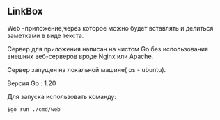 ## LinkBox
Web -приложение,через которое можно будет вставлять и делиться заметками в виде текста.

Сервер для приложения написан на чистом Go без использования внешних веб-серверов вроде Nginx или Apache.

Сервер запущен на локальной машине( os - ubuntu).

Версия Go : 1.20

Для запуска использовать команду:
```
$go run ./cmd/web
```